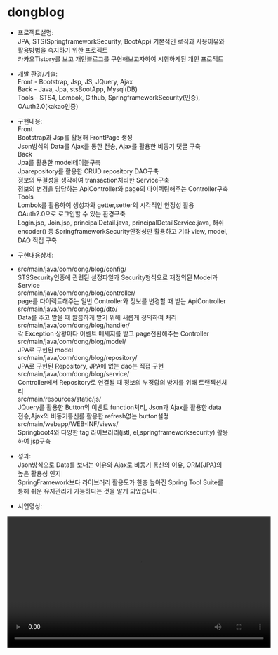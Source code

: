 # dongblog
-	프로젝트설명:	<br/>
JPA, STS(SpringframeworkSecurity, BootApp) 기본적인 로직과 사용이유와 활용방법을 숙지하기 위한 프로젝트 <br/>
카카오Tistory를 보고 개인블로그를 구현해보고자하여 시행하게된 개인 프로젝트<br/>

-	개발 환경/기술:	<br/>
Front - 	Bootstrap, Jsp, JS, JQuery, Ajax<br/>
Back - 	Java, Jpa, stsBootApp, Mysql(DB)<br/>
Tools - 	STS4, Lombok, Github, SpringframeworkSecurity(인증), OAuth2.0(kakao인증) <br/>

-	구현내용: <br/>
Front<br/>
Bootstrap과 Jsp를 활용해 FrontPage 생성 <br/>
Json방식의 Data를 Ajax를 통한 전송, Ajax를 활용한 비동기 댓글 구축 <br/>
Back<br/>
Jpa를 활용한 model테이블구축 <br/>
Jparepository를 활용한 CRUD repository DAO구축 <br/>
정보의 무결성을 생각하여 transaction처리한 Service구축 <br/>
정보의 변경을 담당하는 ApiController와 page의 다이렉팅해주는 Controller구축 <br/>
Tools<br/>
Lombok를 활용하여 생성자와 getter,setter의 시각적인 안정성 활용 <br/>
OAuth2.0으로 로그인할 수 있는 환경구축 <br/>
Login.jsp, Join.jsp, principalDetail.java, principalDetailService.java, 해쉬encoder() 등 
SpringframeworkSecurity안정성만 활용하고 기타 view, model, DAO 직접 구축 <br/>

-	구현내용상세: <br/>
   *  src/main/java/com/dong/blog/config/ <br/> 
    STSSecurity인증에 관련된 설정파일과 Security형식으로 재정의된 Model과 Service <br/>
    src/main/java/com/dong/blog/controller/ <br/>
    page를 다이렉트해주는 일반 Controller와 정보를 변경할 때 받는 ApiController <br/>
    src/main/java/com/dong/blog/dto/ <br/>
    Data를 주고 받을 때 깔끔하게 받기 위해 새롭게 정의하여 처리 <br/>
    src/main/java/com/dong/blog/handler/ <br/>
    각 Exception 상황마다 이벤트 메세지를 받고 page전환해주는 Controller <br/>
    src/main/java/com/dong/blog/model/ <br/>
    JPA로 구현된 model <br/>
    src/main/java/com/dong/blog/repository/ <br/>
    JPA로 구현된 Repository, JPA에 없는 dao는 직접 구현 <br/>
    src/main/java/com/dong/blog/service/ <br/>
    Controller에서 Repository로 연결될 때 정보의 부정합의 방지를 위해 트랜젝션처리 <br/>
    src/main/resources/static/js/ <br/>
    JQuery를 활용한 Button의 이벤트 function처리, Json과 Ajax를 활용한 data 전송,Ajax의 비동기통신를 활용한 refresh없는 button설정<br/>
    src/main/webapp/WEB-INF/views/  <br/>
    Springboot4와 다양한 tag 라이브러리(jstl, el,springframeworksecurity) 활용하여 jsp구축<br/>

-	성과: <br/>
Json방식으로 Data를 보내는 이유와 Ajax로 비동기 통신의 이유, ORM(JPA)의 높은 활용성 인지  <br/>
SpringFramework보다 라이브러리 활용도가 한층 높아진 Spring Tool Suite를 통해 쉬운 유지관리가 가능하다는 것을 알게 되었습니다.  <br/>


- 시연영상: <br/>

<video src='https://user-images.githubusercontent.com/48432253/131416577-2c80f04a-d159-495b-881d-800aace81e5d.mp4' width='600px' controls autoplay>
